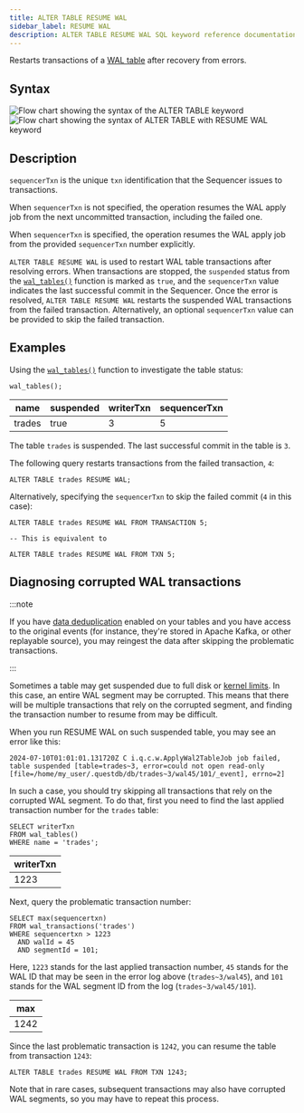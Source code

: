 ```yaml
---
title: ALTER TABLE RESUME WAL
sidebar_label: RESUME WAL
description: ALTER TABLE RESUME WAL SQL keyword reference documentation.
---
```


Restarts transactions of a [WAL table](/docs/concept/write-ahead-log/) after
recovery from errors.

## Syntax

![Flow chart showing the syntax of the ALTER TABLE keyword](/images/docs/diagrams/alterTable.svg)
![Flow chart showing the syntax of ALTER TABLE with RESUME WAL keyword](/images/docs/diagrams/alterTableResumeWal.svg)

## Description

`sequencerTxn` is the unique `txn` identification that the Sequencer issues to
transactions.

When `sequencerTxn` is not specified, the operation resumes the WAL apply job
from the next uncommitted transaction, including the failed one.

When `sequencerTxn` is specified, the operation resumes the WAL apply job
from the provided `sequencerTxn` number explicitly.

`ALTER TABLE RESUME WAL` is used to restart WAL table transactions after
resolving errors. When transactions are stopped, the `suspended` status from the
[`wal_tables()`](/docs/reference/function/meta/#wal_tables) function is marked
as `true`, and the `sequencerTxn` value indicates the last successful commit in
the Sequencer. Once the error is resolved, `ALTER TABLE RESUME WAL` restarts the
suspended WAL transactions from the failed transaction. Alternatively, an
optional `sequencerTxn` value can be provided to skip the failed transaction.

## Examples

Using the [`wal_tables()`](/docs/reference/function/meta/#wal_tables) function
to investigate the table status:

```questdb-sql title="List all tables"
wal_tables();
```

| name   | suspended | writerTxn | sequencerTxn |
| ------ | --------- | --------- | ------------ |
| trades | true      | 3         | 5            |

The table `trades` is suspended. The last successful commit in the table is
`3`.

The following query restarts transactions from the failed transaction, `4`:

```questdb-sql
ALTER TABLE trades RESUME WAL;
```

Alternatively, specifying the `sequencerTxn` to skip the failed commit (`4` in
this case):

```questdb-sql
ALTER TABLE trades RESUME WAL FROM TRANSACTION 5;

-- This is equivalent to

ALTER TABLE trades RESUME WAL FROM TXN 5;
```

## Diagnosing corrupted WAL transactions

:::note

If you have [data deduplication](/concept/deduplication/) enabled on your tables and you have access to the original events (for instance, they're stored in Apache Kafka, or other replayable source), you may reingest the data after skipping the problematic transactions.

:::

Sometimes a table may get suspended due to full disk or [kernel limits](/docs/deployment/capacity-planning/#os-configuration). In this case, an entire WAL segment may be corrupted. This means that there will be multiple transactions that rely on the corrupted segment, and finding the transaction number to resume from may be difficult.

When you run RESUME WAL on such suspended table, you may see an error like this:

```
2024-07-10T01:01:01.131720Z C i.q.c.w.ApplyWal2TableJob job failed, table suspended [table=trades~3, error=could not open read-only [file=/home/my_user/.questdb/db/trades~3/wal45/101/_event], errno=2]
```

In such a case, you should try skipping all transactions that rely on the corrupted WAL segment. To do that, first you need to find the last applied transaction number for the `trades` table:

```questdb-sql
SELECT writerTxn
FROM wal_tables()
WHERE name = 'trades';
```

| writerTxn |
| --------- |
| 1223      |

Next, query the problematic transaction number:

```questdb-sql
SELECT max(sequencertxn)
FROM wal_transactions('trades')
WHERE sequencertxn > 1223
  AND walId = 45
  AND segmentId = 101;
```

Here, `1223` stands for the last applied transaction number, `45` stands for the WAL ID that may be seen in the error log above (`trades~3/wal45`), and `101` stands for the WAL segment ID from the log (`trades~3/wal45/101`).

| max  |
| ---- |
| 1242 |

Since the last problematic transaction is `1242`, you can resume the table from transaction `1243`:

```questdb-sql
ALTER TABLE trades RESUME WAL FROM TXN 1243;
```

Note that in rare cases, subsequent transactions may also have corrupted WAL segments, so you may have to repeat this process.
